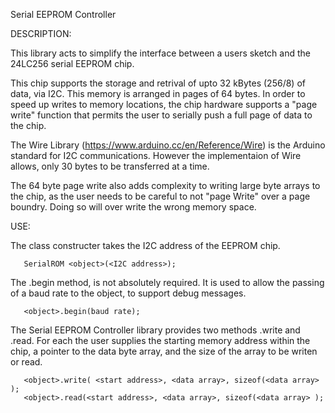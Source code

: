 Serial EEPROM Controller

DESCRIPTION:

This library acts to simplify the interface between a users sketch and the 24LC256 serial EEPROM chip. 

This chip supports the storage and retrival of upto 32 kBytes (256/8) of data, via I2C. This memory is arranged in pages of 64 bytes. In order to speed up writes to memory locations, the chip hardware supports a "page write" function that permits the user to serially push a full page of data to the chip. 

The Wire Library (https://www.arduino.cc/en/Reference/Wire) is the Arduino standard for I2C communications. However the implementaion of Wire allows, only 30 bytes to be transferred at a time. 

The 64 byte page write also adds complexity to writing large byte arrays to the chip, as the user needs to be careful to not "page Write" over a page boundry. Doing so will over write the wrong memory space. 

USE:

The class constructer takes the I2C address of the EEPROM chip.

       SerialROM <object>(<I2C address>);

The .begin method, is not absolutely required. It is used to allow the passing of a baud rate to the object, to support debug messages. 

       <object>.begin(baud rate);

The Serial EEPROM Controller library provides two methods .write and .read. For each the user supplies the starting memory address within the chip, a pointer to the data byte array, and the size of the array to be writen or read. 

       <object>.write( <start address>, <data array>, sizeof(<data array> );
       <object>.read(<start address>, <data array>, sizeof(<data array> );



